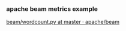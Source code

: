 ###  apache beam metrics example


[beam/wordcount.py at master · apache/beam](https://github.com/apache/beam/blob/master/sdks/python/apache_beam/examples/wordcount.py "beam/wordcount.py at master · apache/beam")


 

```

```
